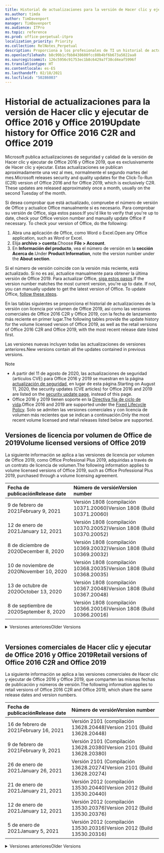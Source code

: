 ```yaml
---
title: Historial de actualizaciones para la versión de Hacer clic y ejecutar de Office 2016 y Office 2019
ms.author: timda
author: TimDavenport
manager: TimDavenport
ms.audience: ITPro
ms.topic: reference
ms.prod: office-perpetual-itpro
localization_priority: Priority
ms.collection: RelNotes_Perpetual
description: Proporciona a los profesionales de TI un historial de actualizaciones para las versiones permanentes de Office 2016 y Office 2019 que usan Hacer clic y ejecutar.
ms.openlocfilehash: b8c99b1cfbb8438600fcc80b4bf6b673a5022aa8
ms.sourcegitcommit: 126c5956c91753ec1b8c6429a7f38cd4eaf5996f
ms.translationtype: HT
ms.contentlocale: es-ES
ms.lasthandoff: 02/18/2021
ms.locfileid: "50286003"
---
```

# <a name="update-history-for-office-2016-c2r-and-office-2019"></a><span data-ttu-id="23214-103">Historial de actualizaciones para la versión de Hacer clic y ejecutar de Office 2016 y Office 2019</span><span class="sxs-lookup"><span data-stu-id="23214-103">Update history for Office 2016 C2R and Office 2019</span></span>

<span data-ttu-id="23214-p101">Microsoft publica actualizaciones de seguridad y calidad de la versión de Hacer clic y ejecutar de Office 2016 y Office 2019, que es exclusivamente de Hacer clic y ejecutar. Estas actualizaciones se publican aproximadamente una vez al mes, normalmente el segundo martes del mes.</span><span class="sxs-lookup"><span data-stu-id="23214-p101">Microsoft releases security and quality updates for the Click-To-Run (C2R) version of Office 2016 and for Office 2019, which is exclusively C2R. These updates are released approximately once a month, usually on the second Tuesday of the month.</span></span>

<span data-ttu-id="23214-p102">Si desea comprobar que está actualizado, compruebe el número de versión de Office y actualice Office manualmente si es necesario. Para comprobar su versión de Office, siga estos pasos:</span><span class="sxs-lookup"><span data-stu-id="23214-p102">If you'd like to verify that you're up to date, check your Office version number and manually update Office if necessary. To check your version of Office, do the following:</span></span>

  1.    <span data-ttu-id="23214-108">Abra una aplicación de Office, como Word o Excel.</span><span class="sxs-lookup"><span data-stu-id="23214-108">Open any Office application, such as Word or Excel.</span></span>
  2.    <span data-ttu-id="23214-109">Elija **archivo > cuenta**.</span><span class="sxs-lookup"><span data-stu-id="23214-109">Choose **File > Account**.</span></span>
  3.    <span data-ttu-id="23214-110">En **Información del producto**, vea el número de versión en la **sección Acerca de**.</span><span class="sxs-lookup"><span data-stu-id="23214-110">Under **Product Information**, note the version number under the **About section**.</span></span>

<span data-ttu-id="23214-p103">Si el número de versión coincide con la versión más reciente, está actualizado. Si no es así, actualice manualmente para obtener la última versión de Office 2019. Para actualizar Office, [siga estos pasos](https://support.office.com/article/2ab296f3-7f03-43a2-8e50-46de917611c5).</span><span class="sxs-lookup"><span data-stu-id="23214-p103">If the version number matches the most current version, you're up to date. If not, you can manually update to get the latest version of Office. To update Office, [follow these steps](https://support.office.com/article/2ab296f3-7f03-43a2-8e50-46de917611c5).</span></span>


<span data-ttu-id="23214-114">En las tablas siguientes se proporciona el historial de actualizaciones de la versión con licencia por volumen de Office 2019, así como las versiones comerciales de Office 2016 C2R y Office 2019, con la fecha de lanzamiento más reciente en primer lugar.</span><span class="sxs-lookup"><span data-stu-id="23214-114">The following tables provide the update history for the volume licensed version of Office 2019, as well as the retail versions of Office 2016 C2R and Office 2019, with the most recent release date listed first.</span></span>

<span data-ttu-id="23214-115">Las versiones nuevas incluyen todas las actualizaciones de versiones anteriores.</span><span class="sxs-lookup"><span data-stu-id="23214-115">New versions contain all the updates contained in previous versions.</span></span>


 > [!NOTE]
> - <span data-ttu-id="23214-116">A partir del 11 de agosto de 2020, las actualizaciones de seguridad (artículos CVE) para Office 2016 y 2019 se muestran en la página [actualización de seguridad](https://docs.microsoft.com/officeupdates/microsoft365-apps-security-updates), en lugar de esta página.</span><span class="sxs-lookup"><span data-stu-id="23214-116">Starting on August 11, 2020, the security updates (CVE articles) for Office 2016 and 2019 are listed on the [security update page](https://docs.microsoft.com/officeupdates/microsoft365-apps-security-updates), instead of this page.</span></span> 
> - <span data-ttu-id="23214-117">Office 2016 y 2019 tienen soporte en la [Directiva fija de ciclo de vida](https://docs.microsoft.com/lifecycle/policies/fixed).</span><span class="sxs-lookup"><span data-stu-id="23214-117">Office 2016 and 2019 are supported under the [Fixed Lifecycle Policy](https://docs.microsoft.com/lifecycle/policies/fixed).</span></span> <span data-ttu-id="23214-118">Solo se admiten las versiones comerciales y con licencia de volumen más recientes que se indican a continuación.</span><span class="sxs-lookup"><span data-stu-id="23214-118">Only the most recent volume licensed and retail releases listed below are supported.</span></span>


## <a name="volume-licensed-versions-of-office-2019"></a><span data-ttu-id="23214-119">Versiones de licencia por volumen de Office de 2019</span><span class="sxs-lookup"><span data-stu-id="23214-119">Volume licensed versions of Office 2019</span></span>
<span data-ttu-id="23214-120">La siguiente información se aplica a las versiones de licencia por volumen de Office 2019, como Office Profesional Plus 2019, adquiridas a través de un contrato de licencia de volumen.</span><span class="sxs-lookup"><span data-stu-id="23214-120">The following information applies to volume licensed versions of Office 2019, such as Office Professional Plus 2019, purchased through a volume licensing agreement.</span></span>

[//]: # (NO QUITAR EL INICIO DE LA TABLA DE LICENCIAS POR VOLUMEN)


|<span data-ttu-id="23214-122">**Fecha de publicación**</span><span class="sxs-lookup"><span data-stu-id="23214-122">**Release date**</span></span>|<span data-ttu-id="23214-123">**Número de versión**</span><span class="sxs-lookup"><span data-stu-id="23214-123">**Version number**</span></span>|
|:-----|:-----|
|<span data-ttu-id="23214-124">9 de febrero de 2021</span><span class="sxs-lookup"><span data-stu-id="23214-124">February 9, 2021</span></span>|<span data-ttu-id="23214-125">Versión 1808 (compilación 10371.20060)</span><span class="sxs-lookup"><span data-stu-id="23214-125">Version 1808 (Build 10371.20060)</span></span>|
|<span data-ttu-id="23214-126">12 de enero de 2021</span><span class="sxs-lookup"><span data-stu-id="23214-126">January 12, 2021</span></span>|<span data-ttu-id="23214-127">Versión 1808 (compilación 10370.20052)</span><span class="sxs-lookup"><span data-stu-id="23214-127">Version 1808 (Build 10370.20052)</span></span>|
|<span data-ttu-id="23214-128">8 de diciembre de 2020</span><span class="sxs-lookup"><span data-stu-id="23214-128">December 8, 2020</span></span>|<span data-ttu-id="23214-129">Versión 1808 (compilación 10369.20032)</span><span class="sxs-lookup"><span data-stu-id="23214-129">Version 1808 (Build 10369.20032)</span></span>|
|<span data-ttu-id="23214-130">10 de noviembre de 2020</span><span class="sxs-lookup"><span data-stu-id="23214-130">November 10, 2020</span></span>|<span data-ttu-id="23214-131">Versión 1808 (compilación 10368.20035)</span><span class="sxs-lookup"><span data-stu-id="23214-131">Version 1808 (Build 10368.20035)</span></span>|
|<span data-ttu-id="23214-132">13 de octubre de 2020</span><span class="sxs-lookup"><span data-stu-id="23214-132">October 13, 2020</span></span>|<span data-ttu-id="23214-133">Versión 1808 (compilación 10367.20048)</span><span class="sxs-lookup"><span data-stu-id="23214-133">Version 1808 (Build 10367.20048)</span></span>|
|<span data-ttu-id="23214-134">8 de septiembre de 2020</span><span class="sxs-lookup"><span data-stu-id="23214-134">September 8, 2020</span></span>|<span data-ttu-id="23214-135">Versión 1808 (compilación 10366.20016)</span><span class="sxs-lookup"><span data-stu-id="23214-135">Version 1808 (Build 10366.20016)</span></span>|


[//]: # (NO QUITAR EL FINAL DE LA TABLA DE LICENCIAS POR VOLUMEN)

<details>
<summary><span data-ttu-id="23214-137">Versiones anteriores</span><span class="sxs-lookup"><span data-stu-id="23214-137">Older Versions</span></span></summary>
 

[//]: # (NO QUITAR EL INICIO DE LA ANTIGUA TABLA DE LICENCIAS POR VOLUMEN)


|<span data-ttu-id="23214-139">**Fecha de publicación**</span><span class="sxs-lookup"><span data-stu-id="23214-139">**Release date**</span></span>|<span data-ttu-id="23214-140">**Número de versión**</span><span class="sxs-lookup"><span data-stu-id="23214-140">**Version number**</span></span>|
|:-----|:-----|
|<span data-ttu-id="23214-141">11 de agosto de 2020</span><span class="sxs-lookup"><span data-stu-id="23214-141">August 11, 2020</span></span>|<span data-ttu-id="23214-142">Versión 1808 (compilación 10364.20059)</span><span class="sxs-lookup"><span data-stu-id="23214-142">Version 1808 (Build 10364.20059)</span></span>|
|<span data-ttu-id="23214-143">14 de julio de 2020</span><span class="sxs-lookup"><span data-stu-id="23214-143">July 14, 2020</span></span>   |<span data-ttu-id="23214-144">Versión 1808 (Compilación 10363.20015)</span><span class="sxs-lookup"><span data-stu-id="23214-144">Version 1808 (Build 10363.20015)</span></span>  |
|<span data-ttu-id="23214-145">9 de junio de 2020</span><span class="sxs-lookup"><span data-stu-id="23214-145">June 9, 2020</span></span>   |<span data-ttu-id="23214-146">Versión 1808 (compilación 10361.20002)</span><span class="sxs-lookup"><span data-stu-id="23214-146">Version 1808 (Build 10361.20002)</span></span>  |
|<span data-ttu-id="23214-147">12 de mayo de 2020</span><span class="sxs-lookup"><span data-stu-id="23214-147">May 12, 2020</span></span>   |<span data-ttu-id="23214-148">Versión 1808 (compilación 10359.20023)</span><span class="sxs-lookup"><span data-stu-id="23214-148">Version 1808 (Build 10359.20023)</span></span>  |
|<span data-ttu-id="23214-149">14 de abril de 2020</span><span class="sxs-lookup"><span data-stu-id="23214-149">April 14, 2020</span></span>   |<span data-ttu-id="23214-150">Versión 1808 (compilación 10358.20061)</span><span class="sxs-lookup"><span data-stu-id="23214-150">Version 1808 (Build 10358.20061)</span></span>  |
|<span data-ttu-id="23214-151">10 de marzo de 2020</span><span class="sxs-lookup"><span data-stu-id="23214-151">March 10, 2020</span></span>   |<span data-ttu-id="23214-152">Versión 1808 (compilación 10357.20081)</span><span class="sxs-lookup"><span data-stu-id="23214-152">Version 1808 (Build 10357.20081)</span></span>  |
|<span data-ttu-id="23214-153">11 de febrero de 2020</span><span class="sxs-lookup"><span data-stu-id="23214-153">February 11, 2020</span></span>   |<span data-ttu-id="23214-154">Versión 1808 (compilación 10356.20006)</span><span class="sxs-lookup"><span data-stu-id="23214-154">Version 1808 (Build 10356.20006)</span></span>  |


[//]: # (NO QUITAR EL FINAL DE LA ANTIGUA TABLA DE LICENCIAS POR VOLUMEN)

</details>


<br/>

## <a name="retail-versions-of-office-2016-c2r-and-office-2019"></a><span data-ttu-id="23214-156">Versiones comerciales de Hacer clic y ejecutar de Office 2016 y Office 2019</span><span class="sxs-lookup"><span data-stu-id="23214-156">Retail versions of Office 2016 C2R and Office 2019</span></span>
<span data-ttu-id="23214-157">La siguiente información se aplica a las versiones comerciales de Hacer clic y ejecutar de Office 2016 y Office 2019, que comparten las mismas fechas de publicación y números de versión.</span><span class="sxs-lookup"><span data-stu-id="23214-157">The following information applies to retail versions of Office 2016 C2R and Office 2019, which share the same release dates and version numbers.</span></span>

[//]: # (NO QUITAR EL INICIO DE LA TABLA DE VENTAS AL POR MENOR)


|<span data-ttu-id="23214-159">**Fecha de publicación**</span><span class="sxs-lookup"><span data-stu-id="23214-159">**Release date**</span></span>|<span data-ttu-id="23214-160">**Número de versión**</span><span class="sxs-lookup"><span data-stu-id="23214-160">**Version number**</span></span>|
|:-----|:-----|
|<span data-ttu-id="23214-161">16 de febrero de 2021</span><span class="sxs-lookup"><span data-stu-id="23214-161">February 16, 2021</span></span>|<span data-ttu-id="23214-162">Versión 2101 (compilación 13628.20448)</span><span class="sxs-lookup"><span data-stu-id="23214-162">Version 2101 (Build 13628.20448)</span></span>|
|<span data-ttu-id="23214-163">9 de febrero de 2021</span><span class="sxs-lookup"><span data-stu-id="23214-163">February 9, 2021</span></span>|<span data-ttu-id="23214-164">Versión 2101 (Compilación 13628.20380)</span><span class="sxs-lookup"><span data-stu-id="23214-164">Version 2101 (Build 13628.20380)</span></span>|
|<span data-ttu-id="23214-165">26 de enero de 2021</span><span class="sxs-lookup"><span data-stu-id="23214-165">January 26, 2021</span></span>|<span data-ttu-id="23214-166">Versión 2101 (Compilación 13628.20274)</span><span class="sxs-lookup"><span data-stu-id="23214-166">Version 2101 (Build 13628.20274)</span></span>|
|<span data-ttu-id="23214-167">21 de enero de 2021</span><span class="sxs-lookup"><span data-stu-id="23214-167">January 21, 2021</span></span>|<span data-ttu-id="23214-168">Versión 2012 (compilación 13530.20440)</span><span class="sxs-lookup"><span data-stu-id="23214-168">Version 2012 (Build 13530.20440)</span></span>|
|<span data-ttu-id="23214-169">12 de enero de 2021</span><span class="sxs-lookup"><span data-stu-id="23214-169">January 12, 2021</span></span>|<span data-ttu-id="23214-170">Versión 2012 (compilación 13530.20376)</span><span class="sxs-lookup"><span data-stu-id="23214-170">Version 2012 (Build 13530.20376)</span></span>|
|<span data-ttu-id="23214-171">5 de enero de 2021</span><span class="sxs-lookup"><span data-stu-id="23214-171">January 5, 2021</span></span>|<span data-ttu-id="23214-172">Versión 2012 (compilación 13530.20316)</span><span class="sxs-lookup"><span data-stu-id="23214-172">Version 2012 (Build 13530.20316)</span></span>|


[//]: # (NO QUITAR EL FINAL DE LA TABLA DE VENTAS AL POR MENOR)

<details>
<summary><span data-ttu-id="23214-174">Versiones anteriores</span><span class="sxs-lookup"><span data-stu-id="23214-174">Older Versions</span></span></summary>
 

[//]: # (NO QUITAR EL INICIO DE LA ANTIGUA TABLA DE VENTAS AL POR MENOR)


|<span data-ttu-id="23214-176">**Fecha de publicación**</span><span class="sxs-lookup"><span data-stu-id="23214-176">**Release date**</span></span>|<span data-ttu-id="23214-177">**Número de versión**</span><span class="sxs-lookup"><span data-stu-id="23214-177">**Version number**</span></span>|
|:-----|:-----|
|<span data-ttu-id="23214-178">21 de diciembre de 2020</span><span class="sxs-lookup"><span data-stu-id="23214-178">December 21, 2020</span></span>|<span data-ttu-id="23214-179">Versión 2011 (compilación 13426.20404)</span><span class="sxs-lookup"><span data-stu-id="23214-179">Version 2011 (Build 13426.20404)</span></span>|
|<span data-ttu-id="23214-180">8 de diciembre de 2020</span><span class="sxs-lookup"><span data-stu-id="23214-180">December 8, 2020</span></span>|<span data-ttu-id="23214-181">Versión 2011 (compilación 13426.20332)</span><span class="sxs-lookup"><span data-stu-id="23214-181">Version 2011 (Build 13426.20332)</span></span>|
|<span data-ttu-id="23214-182">2 de diciembre de 2020</span><span class="sxs-lookup"><span data-stu-id="23214-182">December 2, 2020</span></span>|<span data-ttu-id="23214-183">Versión 2011 (compilación 13426.20308)</span><span class="sxs-lookup"><span data-stu-id="23214-183">Version 2011 (Build 13426.20308)</span></span>|
|<span data-ttu-id="23214-184">30 de noviembre de 2020</span><span class="sxs-lookup"><span data-stu-id="23214-184">November 30, 2020</span></span>|<span data-ttu-id="23214-185">Versión 2011 (compilación 13426.20294)</span><span class="sxs-lookup"><span data-stu-id="23214-185">Version 2011 (Build 13426.20294)</span></span>|
|<span data-ttu-id="23214-186">23 de noviembre de 2020</span><span class="sxs-lookup"><span data-stu-id="23214-186">November 23, 2020</span></span>|<span data-ttu-id="23214-187">Versión 2011 (compilación 13426.20274)</span><span class="sxs-lookup"><span data-stu-id="23214-187">Version 2011 (Build 13426.20274)</span></span>|
|<span data-ttu-id="23214-188">17 de noviembre de 2020</span><span class="sxs-lookup"><span data-stu-id="23214-188">November 17, 2020</span></span>|<span data-ttu-id="23214-189">Versión 2010 (compilación 13328.20408)</span><span class="sxs-lookup"><span data-stu-id="23214-189">Version 2010 (Build 13328.20408)</span></span>|
|<span data-ttu-id="23214-190">10 de noviembre de 2020</span><span class="sxs-lookup"><span data-stu-id="23214-190">November 10, 2020</span></span>|<span data-ttu-id="23214-191">Versión 2010 (compilación 13328.20356)</span><span class="sxs-lookup"><span data-stu-id="23214-191">Version 2010 (Build 13328.20356)</span></span>|
|<span data-ttu-id="23214-192">27 de octubre de 2020</span><span class="sxs-lookup"><span data-stu-id="23214-192">October 27, 2020</span></span>|<span data-ttu-id="23214-193">Versión 2010 (compilación 13328.20292)</span><span class="sxs-lookup"><span data-stu-id="23214-193">Version 2010 (Build 13328.20292)</span></span>|
|<span data-ttu-id="23214-194">21 de octubre de 2020</span><span class="sxs-lookup"><span data-stu-id="23214-194">October 21, 2020</span></span>|<span data-ttu-id="23214-195">Versión 2009 (compilación 13231.20418)</span><span class="sxs-lookup"><span data-stu-id="23214-195">Version 2009 (Build 13231.20418)</span></span>|
|<span data-ttu-id="23214-196">13 de octubre de 2020</span><span class="sxs-lookup"><span data-stu-id="23214-196">October 13, 2020</span></span>|<span data-ttu-id="23214-197">Versión 2009 (compilación 13231.20390)</span><span class="sxs-lookup"><span data-stu-id="23214-197">Version 2009 (Build 13231.20390)</span></span>|
|<span data-ttu-id="23214-198">8 de octubre de 2020</span><span class="sxs-lookup"><span data-stu-id="23214-198">October 8, 2020</span></span>|<span data-ttu-id="23214-199">Versión 2009 (compilación 13231.20368)</span><span class="sxs-lookup"><span data-stu-id="23214-199">Version 2009 (Build 13231.20368)</span></span>|
|<span data-ttu-id="23214-200">28 de septiembre de 2020</span><span class="sxs-lookup"><span data-stu-id="23214-200">September 28, 2020</span></span>|<span data-ttu-id="23214-201">Versión 2009 (Compilación 13231.20262)</span><span class="sxs-lookup"><span data-stu-id="23214-201">Version 2009 (Build 13231.20262)</span></span>|
|<span data-ttu-id="23214-202">22 de septiembre de 2020</span><span class="sxs-lookup"><span data-stu-id="23214-202">September 22, 2020</span></span>|<span data-ttu-id="23214-203">Versión 2008 (Compilación 13127.20508)</span><span class="sxs-lookup"><span data-stu-id="23214-203">Version 2008 (Build 13127.20508)</span></span>|
|<span data-ttu-id="23214-204">9 de septiembre de 2020</span><span class="sxs-lookup"><span data-stu-id="23214-204">September 9, 2020</span></span>|<span data-ttu-id="23214-205">Versión 2008 (Compilación 13127.20408)</span><span class="sxs-lookup"><span data-stu-id="23214-205">Version 2008 (Build 13127.20408)</span></span>|
|<span data-ttu-id="23214-206">31 de agosto de 2020</span><span class="sxs-lookup"><span data-stu-id="23214-206">August 31, 2020</span></span>|<span data-ttu-id="23214-207">Versión 2008 (compilación 13127.20296)</span><span class="sxs-lookup"><span data-stu-id="23214-207">Version 2008 (Build 13127.20296)</span></span>|
|<span data-ttu-id="23214-208">25 de agosto de 2020</span><span class="sxs-lookup"><span data-stu-id="23214-208">August 25, 2020</span></span>|<span data-ttu-id="23214-209">Versión 2007 (compilación 13029.20460)</span><span class="sxs-lookup"><span data-stu-id="23214-209">Version 2007 (Build 13029.20460)</span></span>|
|<span data-ttu-id="23214-210">11 de agosto de 2020</span><span class="sxs-lookup"><span data-stu-id="23214-210">August 11, 2020</span></span>|<span data-ttu-id="23214-211">Versión 2007 (compilación 13029.20344)</span><span class="sxs-lookup"><span data-stu-id="23214-211">Version 2007 (Build 13029.20344)</span></span>|
|<span data-ttu-id="23214-212">30 de julio de 2020</span><span class="sxs-lookup"><span data-stu-id="23214-212">July 30, 2020</span></span>|<span data-ttu-id="23214-213">Versión 2007 (compilación 13029.20308)</span><span class="sxs-lookup"><span data-stu-id="23214-213">Version 2007 (Build 13029.20308)</span></span>  |
|<span data-ttu-id="23214-214">28 de julio de 2020</span><span class="sxs-lookup"><span data-stu-id="23214-214">July 28, 2020</span></span>|<span data-ttu-id="23214-215">Versión 2006 (compilación 13001.20498)</span><span class="sxs-lookup"><span data-stu-id="23214-215">Version 2006 (Build 13001.20498)</span></span>  |
|<span data-ttu-id="23214-216">14 de julio de 2020</span><span class="sxs-lookup"><span data-stu-id="23214-216">July 14, 2020</span></span>|<span data-ttu-id="23214-217">Versión 2006 (Compilación 13001.20384)</span><span class="sxs-lookup"><span data-stu-id="23214-217">Version 2006 (Build 13001.20384)</span></span>  |
|<span data-ttu-id="23214-218">30 de junio de 2020</span><span class="sxs-lookup"><span data-stu-id="23214-218">June 30, 2020</span></span>|<span data-ttu-id="23214-219">Versión 2006 (compilación 13001.20266)</span><span class="sxs-lookup"><span data-stu-id="23214-219">Version 2006 (Build 13001.20266)</span></span>  |
|<span data-ttu-id="23214-220">24 de junio de 2020</span><span class="sxs-lookup"><span data-stu-id="23214-220">June 24, 2020</span></span>|<span data-ttu-id="23214-221">Versión 2005 (compilación 12827.20470)</span><span class="sxs-lookup"><span data-stu-id="23214-221">Version 2005 (Build 12827.20470)</span></span>  |
|<span data-ttu-id="23214-222">9 de junio de 2020</span><span class="sxs-lookup"><span data-stu-id="23214-222">June 9, 2020</span></span>|<span data-ttu-id="23214-223">Versión 2005 (compilación 12827.20336)</span><span class="sxs-lookup"><span data-stu-id="23214-223">Version 2005 (Build 12827.20336)</span></span>  |
|<span data-ttu-id="23214-224">2 de junio de 2020</span><span class="sxs-lookup"><span data-stu-id="23214-224">June 2, 2020</span></span>|<span data-ttu-id="23214-225">Versión 2005 (compilación 12827.20268)</span><span class="sxs-lookup"><span data-stu-id="23214-225">Version 2005 (Build 12827.20268)</span></span>  |
|<span data-ttu-id="23214-226">21 de mayo de 2020</span><span class="sxs-lookup"><span data-stu-id="23214-226">May 21, 2020</span></span>|<span data-ttu-id="23214-227">Versión 2004 (compilación 12730.20352)</span><span class="sxs-lookup"><span data-stu-id="23214-227">Version 2004 (Build 12730.20352)</span></span>  |
|<span data-ttu-id="23214-228">12 de mayo de 2020</span><span class="sxs-lookup"><span data-stu-id="23214-228">May 12, 2020</span></span>|<span data-ttu-id="23214-229">Versión 2004 (compilación 12730.20270)</span><span class="sxs-lookup"><span data-stu-id="23214-229">Version 2004 (Build 12730.20270)</span></span>  |
|<span data-ttu-id="23214-230">4 de mayo de 2020</span><span class="sxs-lookup"><span data-stu-id="23214-230">May 4, 2020</span></span>|<span data-ttu-id="23214-231">Versión 2004 (Compilación 12730.20250)</span><span class="sxs-lookup"><span data-stu-id="23214-231">Version 2004 (Build 12730.20250)</span></span>  |
|<span data-ttu-id="23214-232">29 de abril de 2020</span><span class="sxs-lookup"><span data-stu-id="23214-232">April 29, 2020</span></span>|<span data-ttu-id="23214-233">Versión 2004 (compilación 12730.20236)</span><span class="sxs-lookup"><span data-stu-id="23214-233">Version 2004 (Build 12730.20236)</span></span>  |
|<span data-ttu-id="23214-234">15 de abril de 2020</span><span class="sxs-lookup"><span data-stu-id="23214-234">April 15, 2020</span></span>|<span data-ttu-id="23214-235">Versión 2003 (compilación 12624.20466)</span><span class="sxs-lookup"><span data-stu-id="23214-235">Version 2003 (Build 12624.20466)</span></span>  |
|<span data-ttu-id="23214-236">14 de abril de 2020</span><span class="sxs-lookup"><span data-stu-id="23214-236">April 14, 2020</span></span>|<span data-ttu-id="23214-237">Versión 2003 (compilación 12624.20442)</span><span class="sxs-lookup"><span data-stu-id="23214-237">Version 2003 (Build 12624.20442)</span></span>  |
|<span data-ttu-id="23214-238">31 de marzo de 2020</span><span class="sxs-lookup"><span data-stu-id="23214-238">March 31, 2020</span></span>|<span data-ttu-id="23214-239">Versión 2003 (compilación 12624.20382)</span><span class="sxs-lookup"><span data-stu-id="23214-239">Version 2003 (Build 12624.20382)</span></span>  |
|<span data-ttu-id="23214-240">25 de marzo de 2020</span><span class="sxs-lookup"><span data-stu-id="23214-240">March 25, 2020</span></span>|<span data-ttu-id="23214-241">Versión 2003 (compilación 12624.20320)</span><span class="sxs-lookup"><span data-stu-id="23214-241">Version 2003 (Build 12624.20320)</span></span>  |
|<span data-ttu-id="23214-242">10 de marzo de 2020</span><span class="sxs-lookup"><span data-stu-id="23214-242">March 10, 2020</span></span>|<span data-ttu-id="23214-243">Versión 2002 (compilación 12527.20278)</span><span class="sxs-lookup"><span data-stu-id="23214-243">Version 2002 (Build 12527.20278)</span></span>  |
|<span data-ttu-id="23214-244">1 de marzo de 2020</span><span class="sxs-lookup"><span data-stu-id="23214-244">March 1, 2020</span></span>   |<span data-ttu-id="23214-245">Versión 2002 (compilación 12527.20242)</span><span class="sxs-lookup"><span data-stu-id="23214-245">Version 2002 (Build 12527.20242)</span></span>  |


[//]: # (NO QUITAR EL FINAL DE LA ANTIGUA TABLA DE VENTAS AL POR MENOR)


</details>






